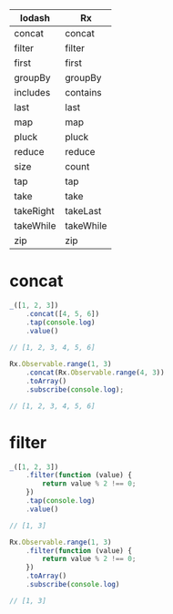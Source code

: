 lodash      | Rx
------------|---
concat      | concat
filter      | filter
first       | first
groupBy     | groupBy
includes    | contains
last        | last
map         | map
pluck       | pluck
reduce      | reduce
size        | count
tap         | tap
take        | take
takeRight   | takeLast
takeWhile   | takeWhile
zip         | zip

# concat

```js
_([1, 2, 3])
    .concat([4, 5, 6])
    .tap(console.log)
    .value()
    
// [1, 2, 3, 4, 5, 6]

Rx.Observable.range(1, 3)
    .concat(Rx.Observable.range(4, 3))
    .toArray()
    .subscribe(console.log);

// [1, 2, 3, 4, 5, 6]
```

# filter

```js
_([1, 2, 3])
    .filter(function (value) {
        return value % 2 !== 0;
    })
    .tap(console.log)
    .value()

// [1, 3]

Rx.Observable.range(1, 3)
    .filter(function (value) {
        return value % 2 !== 0;
    })
    .toArray()
    .subscribe(console.log)

// [1, 3]
```
